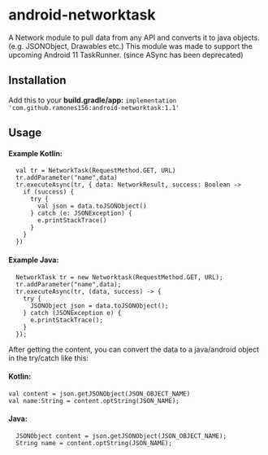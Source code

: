 # android-networktask
A Network module to pull data from any API and converts it to java objects. (e.g. JSONObject, Drawables etc.)
This module was made to support the upcoming Android 11 TaskRunner. (since ASync has been deprecated)

## Installation
Add this to your **build.gradle/app:**
```implementation 'com.github.ramones156:android-networktask:1.1'```

## Usage
#### Example Kotlin:
```
  val tr = NetworkTask(RequestMethod.GET, URL)
  tr.addParameter("name",data)
  tr.executeAsync(tr, { data: NetworkResult, success: Boolean ->
    if (success) {
      try {
        val json = data.toJSONObject()
      } catch (e: JSONException) {
        e.printStackTrace()
      }
    }
  })
```
#### Example Java:
```
  NetworkTask tr = new Networktask(RequestMethod.GET, URL);
  tr.addParameter("name",data);
  tr.executeAsync(tr, (data, success) -> {
    try {
      JSONObject json = data.toJSONObject();
    } catch (JSONException e) {
      e.printStackTrace();
    }
  });
  ```
  
  After getting the content, you can convert the data to a java/android object in the try/catch like this:
  #### Kotlin:
  ```
  val content = json.getJSONObject(JSON_OBJECT_NAME)
  val name:String = content.optString(JSON_NAME);
  ```
  #### Java:
  ```
    JSONObject content = json.getJSONObject(JSON_OBJECT_NAME);
    String name = content.optString(JSON_NAME);
  ```
  
       

